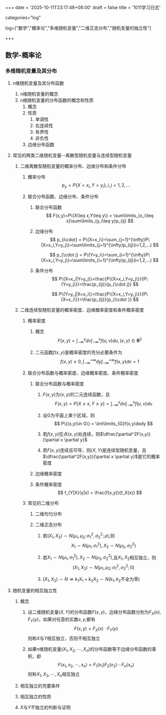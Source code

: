 +++
date = '2025-10-11T23:17:48+08:00'
draft = false
title = '1011学习日志'

categories="log"

log=["数学","概率论","多维随机变量","二维正态分布","随机变量的独立性"]

+++

## 数学-概率论

### 多维随机变量及其分布

1. n维随机变量及其分布函数

   1. n维随机变量的概念
   2. n维随机变量的分布函数的概念和性质
      1. 概念
      2. 性质
         1. 单调性
         2. 右连续性
         3. 有界性
         4. 非负性
      3. 边缘分布函数

2. 常见的两类二维随机变量--离散型随机变量与连续型随机变量

   1. 二维离散型随机变量的概率分布、边缘分布和条件分布

      1. 概率分布
         $$
         p_y = P\{X=x_i,Y=y_i\},i,j = 1,2,...
         $$
         

      2. 联合分布函数、边缘分布、条件分布

         1. 联合分布函数
            $$
            F(x,y)=P\{X\leq x,Y\leq y\} = \sum\limits_{x_i\leq x}\sum\limits_{y_i\leq y}p_{ij}
            $$
            

         2. 边缘分布
            $$
            p_{i\cdot} = P\{X=x_i\}=\sum_{j=1}^{\infty}P\{X=x_i,Y=y_j\}=\sum\limits_{j=1}^{\infty}p_{ij}(i=1,2,...)
            $$

            $$
            p_{\cdot j} = P\{Y=y_i\}=\sum_{i=1}^{\infty}P\{X=x_i,Y=y_j\}=\sum\limits_{i=1}^{\infty}p_{ij}(i=1,2,...)
            $$

            

         3. 条件分布
            $$
            P\{X=x_i|Y=y_j\}=\frac{P\{X=x_i,Y=y_j\}}{P\{Y=y_j\}}=\frac{p_{ij}}{p_{\cdot j}}
            $$

            $$
            P\{Y=y_j|X=x_i\}=\frac{P\{X=x_i,Y=y_j\}}{P\{X=x_i\}}=\frac{p_{ij}}{p_{i\cdot }}
            $$

   2. 二维连续型随机变量的概率密度、边缘概率密度和条件概率密度

      1. 概率密度

         1. 概念
            $$
            F(x,y)=\int_{-\infty}^{y}dv\int_{-\infty}^{x}f(u,v)du,(x,y)\in\mathbf{R}^2
            $$

         2. 二元函数$f(x,y)$是概率密度的充分必要条件为
            $$
            f(x,y)\geq 0,\int_{-\infty}^{+\infty}dy\int_{-\infty}^{+\infty}f(x,y)dx = 1
            $$

      2. 联合分布函数与概率密度、边缘概率密度、条件概率密度

         1. 联合分布函数与概率密度

            1. $F(x,y)$为$(x,y)$的二元连续函数，且
               $$
               F(x,y) = P\{X\leq x,Y\leq y\} = \int_{-\infty}^{y}dv\int_{-\infty}^{x}f(u,v)du
               $$

            2. 设G为平面上某个区域，则
               $$
               P\{(x,y)\in G\} = \iint\limits_{G}f(x,y)dxdy
               $$

            3. 若$f(x,y)$在点$(x,y)$处连续，则$\dfrac{\partial^2F(x,y)}{\partial x \partial y}$

            4. 若$F(x,y)$连续且可导，则$(X,Y)$是连续型随机变量，且$\dfrac{\partial^2F(x,y)}{\partial x \partial y}$是它的概率密度

         2. 边缘概率密度

         3. 条件概率密度
            $$
            f_{Y|X}(y|x) = \frac{f(x,y)}{f_X(x)}
            $$

      3. 常见的二维分布

         1. 二维均匀分布

         2. 二维正态分布

            1. 若$(X_1,X_2)\sim N(\mu_1,\mu_2;\sigma_1^2,\sigma_2^2;\rho)$,则
               $$
               X_1\sim N(\mu_1,\sigma_1^2),X_2\sim N(\mu_2,\sigma_2^2)
               $$

            2. 若$X_1\sim N(\mu_1,\sigma_1^2),X_2\sim N(\mu_2,\sigma_2^2)$,且$X_1,X_2$相互独立，则
               $$
               (X_1,X_2)\sim N(\mu_1,\mu_2;\sigma_1^2,\sigma_2^2;0)
               $$

            3. $(X_1,X_2)\sim N\Rightarrow k_1X_1+ k_2X_2 \sim N(k_1 , k_2\text{不全为零})$

3. 随机变量的相互独立性

   1. 概念

      1. 设二维随机变量$(X,Y)$的分布函数$F(x,y)$，边缘分布函数分别为$F_X(x),F_Y(y)$，如果对任意的实数$x,y$,都有
         $$
         F(x,y)=F_X(x)\cdot F_Y(y)
         $$
         则称$X$与$Y$相互独立，否则不相互独立

      2. 如果$n$维随机变量$(X_1,X_2,\cdots,X_n)$的分布函数等于边缘分布函数的乘积，即
         $$
         F(x_1,x_2,\cdots,x_n) = F_1(x_1)F_2(x_2)\cdots F_n(x_n)
         $$
         则称$X_1,X_2,\cdots,X_n$相互独立

   2. 相互独立的充要条件

   3. 相互独立的性质

   4. $X$与$Y$不独立的判断与证明

